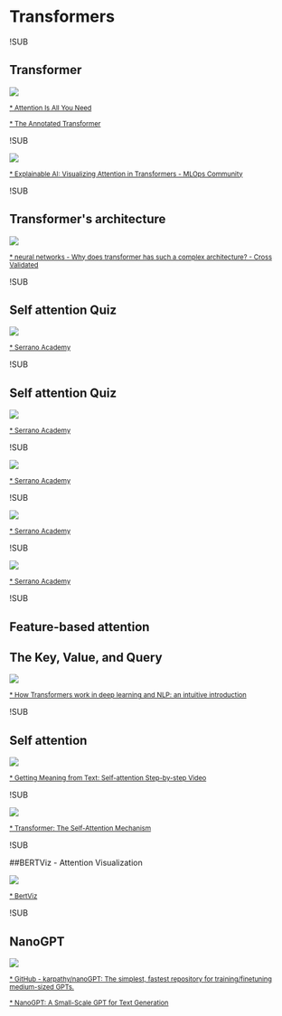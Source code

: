 # Transformers

!SUB

## Transformer

![](images/attention_research_1.png) <!-- .element width="35%" -->

<small>[* Attention Is All You Need](https://arxiv.org/abs/1706.03762)</small>

<small>[* The Annotated Transformer](https://nlp.seas.harvard.edu/annotated-transformer)</small>

!SUB

![](images/transformer_roles.png)<!-- .element width="70%" -->

<small>[* Explainable AI: Visualizing Attention in Transformers - MLOps Community](https://mlops.community/explainable-ai-visualizing-attention-in-transformers/)</small>

!SUB

## Transformer's architecture

![](images/transformer_explained.png)

<small>[* neural networks - Why does transformer has such a complex architecture? - Cross Validated](https://stats.stackexchange.com/questions/512242/why-does-transformer-has-such-a-complex-architecture)</small>

!SUB

## Self attention Quiz

![](images/embedding_apple_quiz_1_1.png)<!-- .element width="60%" -->

<small>[* Serrano Academy](https://www.youtube.com/watch?v=qaWMOYf4ri8)</small>

!SUB

## Self attention Quiz

![](images/embedding_apple_quiz_1_2.png)<!-- .element width="60%" -->

<small>[* Serrano Academy](https://www.youtube.com/watch?v=qaWMOYf4ri8)</small>

!SUB

![](images/embedding_apple_quiz_2_1.png)<!-- .element width="60%" -->

<small>[* Serrano Academy](https://www.youtube.com/watch?v=qaWMOYf4ri8)</small>

!SUB

![](images/embedding_apple_quiz_2_2.png)<!-- .element width="60%" -->

<small>[* Serrano Academy](https://www.youtube.com/watch?v=qaWMOYf4ri8)</small>

!SUB

![](images/bear_honey_context.png)<!-- .element width="90%" -->

<small>[* Serrano Academy](https://www.youtube.com/watch?v=qaWMOYf4ri8)</small>

!SUB

## Feature-based attention

## The Key, Value, and Query

![](images/attention-as-database-query.png)

<small>[* How Transformers work in deep learning and NLP: an intuitive introduction](https://theaisummer.com/transformer/)</small>

!SUB

## Self attention

![](images/attention_matrix.png)<!-- .element width="50%" -->

<small>[* Getting Meaning from Text: Self-attention Step-by-step Video](towardsai.net/p/nlp/getting-meaning-from-text-self-attention-step-by-step-video)</small>

!SUB

![](images/transformer_sketch.webp)<!-- .element width="60%" -->

<small>[* Transformer: The Self-Attention Mechanism](https://medium.com/machine-intelligence-and-deep-learning-lab/transformer-the-self-attention-mechanism-d7d853c2c621)</small>

!SUB

##BERTViz - Attention Visualization

![](images/bertviz_head-view.gif)

<small>[* BertViz](https://github.com/jessevig/bertviz?tab=readme-ov-file)</small>

!SUB

## NanoGPT

![](images/nanogpt.jpg)

<small>[* GitHub - karpathy/nanoGPT: The simplest, fastest repository for training/finetuning medium-sized GPTs.](https://github.com/karpathy/nanoGPT)</small>

<small>[* NanoGPT: A Small-Scale GPT for Text Generation](https://medium.com/@saipragna.kancheti/nanogpt-a-small-scale-gpt-for-text-generation-in-pytorch-tensorflow-and-jax-641c4efefbd5)</small>
